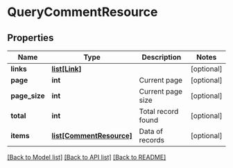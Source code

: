 # QueryCommentResource

## Properties
Name | Type | Description | Notes
------------ | ------------- | ------------- | -------------
**links** | [**list[Link]**](Link.md) |  | [optional] 
**page** | **int** | Current page | [optional] 
**page_size** | **int** | Current page size | [optional] 
**total** | **int** | Total record found | [optional] 
**items** | [**list[CommentResource]**](CommentResource.md) | Data of records | [optional] 

[[Back to Model list]](../README.md#documentation-for-models) [[Back to API list]](../README.md#documentation-for-api-endpoints) [[Back to README]](../README.md)


